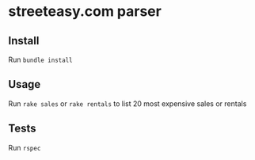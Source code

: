 # streeteasy.com parser

## Install

Run `bundle install`

## Usage

Run `rake sales` or `rake rentals` to list 20 most expensive sales or rentals

## Tests

Run `rspec`
